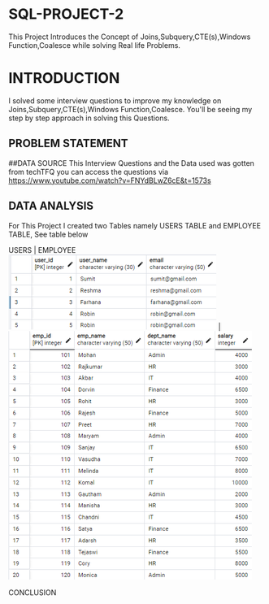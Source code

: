 # SQL-PROJECT-2
This Project Introduces the Concept of Joins,Subquery,CTE(s),Windows Function,Coalesce while solving Real life Problems.

# INTRODUCTION
I solved some interview questions to improve my knowledge on Joins,Subquery,CTE(s),Windows Function,Coalesce. You'll be seeing my step by step approach in solving this Questions.

## PROBLEM STATEMENT

##DATA SOURCE
This Interview Questions and the Data used was gotten from techTFQ
you can access the questions via []()https://www.youtube.com/watch?v=FNYdBLwZ6cE&t=1573s

## DATA ANALYSIS
For This Project I created two Tables namely USERS TABLE and EMPLOYEE TABLE,
See table below

USERS          |    EMPLOYEE
![](users.png)  | ![](employee.PNG)

CONCLUSION
